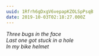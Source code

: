 ```yaml
---
uuid: 1Rfrh6gDxgV6vepapKZOLSpPsqB
date: 2019-10-03T02:18:27.000Z
---
```


_Three bugs in the face  
Last one got stuck in a hole  
In my bike helmet_